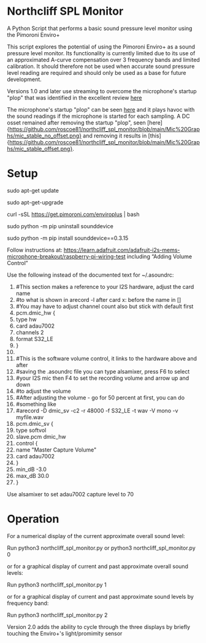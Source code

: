 # Northcliff SPL Monitor
A Python Script that performs a basic sound pressure level monitor using the Pimoroni Enviro+

This script explores the potential of using the Pimoroni Enviro+ as a sound pressure level monitor. Its functionality is currently limited due to its use of an approximated A-curve compensation over 3 frequency bands and limited calibration. It should therefore not be used when accurate sound pressure level reading are required and should only be used as a base for future development.

Versions 1.0 and later use streaming to overcome the microphone's startup "plop" that was identified in the excellent review [here](https://flipreview.com/review-of-pimoronis-enviro-board-part2-lcd-noise-level-lightproximity/)

The microphone's startup "plop" can be seen [here](https://github.com/roscoe81/northcliff_spl_monitor/blob/main/Mic%20Graphs/mic_startup_no_offset.png) and it plays havoc with the sound readings if the microphone is started for each sampling. A DC osset remained after removing the startup "plop", seen [here]{https://github.com/roscoe81/northcliff_spl_monitor/blob/main/Mic%20Graphs/mic_stable_no_offset.png} and removing it results in [this]{https://github.com/roscoe81/northcliff_spl_monitor/blob/main/Mic%20Graphs/mic_stable_offset.png}.


# Setup
sudo apt-get update

sudo apt-get-upgrade

curl -sSL https://get.pimoroni.com/enviroplus | bash

sudo python -m pip uninstall sounddevice

sudo python -m pip install sounddevice==0.3.15

Follow instructions at:
https://learn.adafruit.com/adafruit-i2s-mems-microphone-breakout/raspberry-pi-wiring-test
including “Adding Volume Control”

Use the following instead of the documented text for ~/.asoundrc:

1.	#This section makes a reference to your I2S hardware, adjust the card name
2.	#to what is shown in arecord -l after card x: before the name in []
3.	#You may have to adjust channel count also but stick with default first
4.	pcm.dmic_hw {
5.	type hw
6.	card adau7002
7.	channels 2
8.	format S32_LE
9.	}
10.	 
11.	#This is the software volume control, it links to the hardware above and after
12.	#saving the .asoundrc file you can type alsamixer, press F6 to select
13.	#your I2S mic then F4 to set the recording volume and arrow up and down
14.	#to adjust the volume
15.	#After adjusting the volume - go for 50 percent at first, you can do
16.	#something like 
17.	#arecord -D dmic_sv -c2 -r 48000 -f S32_LE -t wav -V mono -v myfile.wav
18.	pcm.dmic_sv {
19.	type softvol
20.	slave.pcm dmic_hw
21.	control {
22.	name "Master Capture Volume"
23.	card adau7002
24.	}
25.	min_dB -3.0
26.	max_dB 30.0
27.	}

Use alsamixer to set adau7002 capture level to 70


# Operation

For a numerical display of the current approximate overall sound level:

Run python3 northcliff_spl_monitor.py or python3 northcliff_spl_monitor.py 0

or for a graphical display of current and past approximate overall sound levels:

Run python3 northcliff_spl_monitor.py 1

or for a graphical display of current and past approximate sound levels by frequency band:

Run python3 northcliff_spl_monitor.py 2

Version 2.0 adds the ability to cycle through the three displays by briefly touching the Enviro+'s light/promimity sensor
